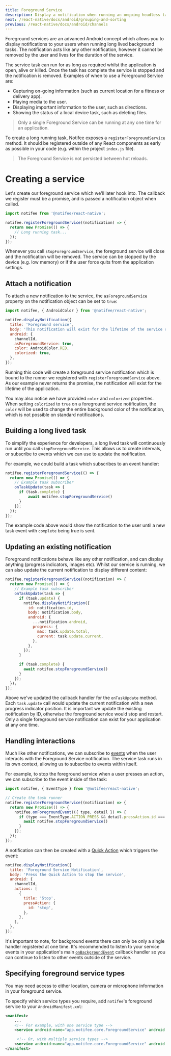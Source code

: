```yaml
---
title: Foreground Service
description: Display a notification when running an ongoing headless task.
next: /react-native/docs/android/grouping-and-sorting
previous: /react-native/docs/android/channels
---
```


Foreground services are an advanced Android concept which allows you to display notifications to your users
when running long lived background tasks. The notification acts like any other notification, however it cannot be removed
by the user and lives for the duration of the service.

<Vimeo id="android-foreground-service" caption="Android Foreground Service" />

The service task can run for as long as required whilst the application is open, alive or killed. Once the task has complete
the service is stopped and the notification is removed. Examples of when to use a Foreground Service are:

- Capturing on-going information (such as current location for a fitness or delivery app).
- Playing media to the user.
- Displaying important information to the user, such as directions.
- Showing the status of a local device task, such as deleting files.

> Only a single Foreground Service can be running at any one time for an application.

To create a long running task, Notifee exposes a `registerForegroundService` method. It should be registered
outside of any React components as early as possible in your code (e.g. within the project `index.js` file).

> The Foreground Service is not persisted between hot reloads.

# Creating a service

Let's create our foreground service which we'll later hook into. The callback we register must be a promise, and is passed
a notification object when called.

```js
import notifee from '@notifee/react-native';

notifee.registerForegroundService((notification) => {
  return new Promise(() => {
    // Long running task...
  });
});
```

Whenever you call `stopForegroundService`, the foreground service will close and the notification will be removed. The service can be
stopped by the device (e.g. low memory) or if the user force quits from the application settings.

## Attach a notification

To attach a new notification to the service, the `asForegroundService` property on the notification object can be set to
`true`:

```js
import notifee, { AndroidColor } from '@notifee/react-native';

notifee.displayNotification({
  title: 'Foreground service',
  body: 'This notification will exist for the lifetime of the service runner',
  android: {
    channelId,
    asForegroundService: true,
    color: AndroidColor.RED,
    colorized: true,
  },
});
```

Running this code will create a foreground service notification which is bound to the runner we registered with
`registerForegroundService` above. As our example never returns the promise, the notification will exist for the lifetime
of the application.

You may also notice we have provided `color` and `colorized` properties. When setting `colorized` to `true` on a
foreground service notification, the `color` will be used to change the entire background color of the notification,
which is not possible on standard notifications.

## Building a long lived task

To simplify the experience for developers, a long lived task will continuously run until you call `stopForegroundService`. This allows us to create intervals, or subscribe to events which we can use to update the notification.

For example, we could build a task which subscribes to an event handler:

```js
notifee.registerForegroundService(() => {
  return new Promise(() => {
    // Example task subscriber
    onTaskUpdate(task => {
      if (task.complete) {
          await notifee.stopForegroundService()
      }
    });
  });
});
```

The example code above would show the notification to the user until a new task event with `complete` being true is
sent.

## Updating an existing notification

Foreground notifications behave like any other notification, and can display anything (progress indicators, images etc).
Whilst our service is running, we can also update the current notification to display different content:

```js
notifee.registerForegroundService((notification) => {
  return new Promise(() => {
    // Example task subscriber
    onTaskUpdate(task => {
      if (task.update) {
        notifee.displayNotification({
          id: notification.id,
          body: notification.body,
          android: {
            ...notification.android,
            progress: {
              max: task.update.total,
              current: task.update.current,
            },
          },
        });
      }

      if (task.complete) {
        await notifee.stopForegroundService()
      }
    });
  });
});
```

Above we've updated the callback handler for the `onTaskUpdate` method. Each `task.update` call would update the current notification with a new progress indicator
position. It is important we update the existing notification by ID, otherwise the foreground service would stop and restart. Only a single foreground service
notification can exist for your application at any one time.

## Handling interactions

Much like other notifications, we can subscribe to [events](/react-native/docs/events) when the user interacts with the
Foreground Service notification. The service task runs in its own context, allowing us to subscribe to events within itself.

For example, to stop the foreground service when a user presses an action, we can subscribe to the event inside of the
task:

```js
import notifee, { EventType } from '@notifee/react-native';

// Create the task runner
notifee.registerForegroundService((notification) => {
  return new Promise(() => {
    notifee.onForegroundEvent(({ type, detail }) => {
      if (type === EventType.ACTION_PRESS && detail.pressAction.id === 'stop') {
        await notifee.stopForegroundService()
      }
    });
  });
});
```

A notification can then be created with a [Quick Action](/react-native/docs/android/interaction#quick-actions) which
triggers the event:

```js
notifee.displayNotification({
  title: 'Foreground Service Notification',
  body: 'Press the Quick Action to stop the service',
  android: {
    channelId,
    actions: [
      {
        title: 'Stop',
        pressAction: {
          id: 'stop',
        },
      },
    ],
  },
});
```

It's important to note, for background events there can only be only a single handler registered at one time. It's recommended to listen to your service events in your application's main [`onBackgroundEvent`](/react-native/docs/events#background-events) callback handler so you can continue to listen to other events outside of the service.

## Specifying foreground service types

You may need access to either location, camera or microphone information in your foreground service.

To specify which service types you require, add `notifee`'s foreground service to your `AndroidManifest.xml`:

```xml
<manifest>
    ...
    <!-- For example, with one service type -->
    <service android:name="app.notifee.core.ForegroundService" android:foregroundServiceType="location" />

     <!-- Or, with multiple service types -->
    <service android:name="app.notifee.core.ForegroundService" android:foregroundServiceType="location|camera|microphone" />
</manifest>
```

